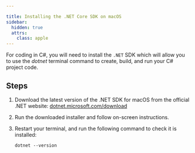 ```yaml
---

title: Installing the .NET Core SDK on macOS
sidebar:
  hidden: true
  attrs:
    class: apple
---
```


For coding in C#, you will need to install the `.NET` SDK which will allow you to use the *dotnet* terminal command to create, build, and run your C# project code.

## Steps

1. Download the latest version of the .NET SDK for macOS from the official .NET website: [dotnet.microsoft.com/download](https://dotnet.microsoft.com/download)

2. Run the downloaded installer and follow on-screen instructions.

3. Restart your terminal, and run the following command to check it is installed:

    ```shell
    dotnet --version
    ```

